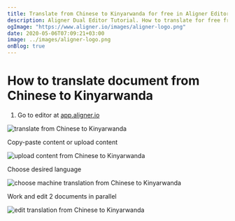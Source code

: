 ```yaml
---
title: Translate from Chinese to Kinyarwanda for free in Aligner Editor
description: Aligner Dual Editor Tutorial. How to translate for free from Chinese to Kinyarwanda. Aligner is multilingual document management platform. 
ogImage: "https://www.aligner.io/images/aligner-logo.png"
date: 2020-05-06T07:09:21+03:00
image: ../images/aligner-logo.png
onBlog: true
---
```


# How to translate document from Chinese to Kinyarwanda

1. Go to editor at [app.aligner.io](https://app.aligner.io "Aligner App web page")

![translate from Chinese to Kinyarwanda](../aligner-blank-editor.png "translate from Chinese to Kinyarwanda")

Copy-paste content or upload content

![upload content from Chinese to Kinyarwanda](../aligner-uploaded-document.png "upload content from Chinese to Kinyarwanda")

Choose desired language

![choose machine translation from Chinese to Kinyarwanda](../aligner-language-dropdown.png "choose machine translation from Chinese to Kinyarwanda")

Work and edit 2 documents in parallel

![edit translation from Chinese to Kinyarwanda](../aligner-double-sitded-editor.png "edit translation from Chinese to Kinyarwanda")

